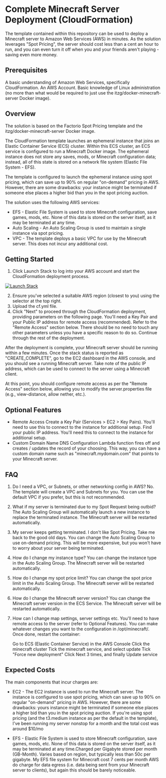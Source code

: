 # Complete Minecraft Server Deployment (CloudFormation)

The template contained within this repository can be used to deploy a Minecraft server to Amazon Web Services (AWS) in minutes. As the solution leverages "Spot Pricing", the server should cost less than a cent an hour to run, and you can even turn it off when you and your friends aren't playing - saving even more money.

## Prerequisites

A basic understanding of Amazon Web Services, specifically CloudFormation.
An AWS Account.
Basic knowledge of Linux administration (no more than what would be required to just use the itzg/docker-minecraft-server Docker image).

## Overview

The solution is based on the Factorio Spot Pricing template and the itzg/docker-minecraft-server Docker image.

The CloudFormation template launches an ephemeral instance that joins an Elastic Container Service (ECS) cluster. Within this ECS cluster, an ECS service is configured to run a Minecraft Docker image. The ephemeral instance does not store any saves, mods, or Minecraft configuration data; instead, all of this state is stored on a network file system (Elastic File System - EFS).

The template is configured to launch the ephemeral instance using spot pricing, which can save up to 90% on regular "on-demand" pricing in AWS. However, there are some drawbacks: your instance might be terminated if someone else places a higher bid than you in the spot pricing auction.

The solution uses the following AWS services:

- EFS - Elastic File System is used to store Minecraft configuration, save games, mods, etc. None of this data is stored on the server itself, as it may be terminated at any time.
- Auto Scaling - An Auto Scaling Group is used to maintain a single instance via spot pricing.
- VPC - The template deploys a basic VPC for use by the Minecraft server. This does not incur any additional cost.

## Getting Started

1. Click Launch Stack to log into your AWS account and start the CloudFormation deployment process.

[![Launch Stack](https://s3.amazonaws.com/cloudformation-examples/cloudformation-launch-stack.png)](https://console.aws.amazon.com/cloudformation/home#/stacks/new?stackName=minecraft)

2. Ensure you've selected a suitable AWS region (closest to you) using the selector at the top right.
3. Upload the cf.yml file.
4. Click "Next" to proceed through the CloudFormation deployment, providing parameters on the following page. You'll need a Key Pair and your Public IP address for remote access (recommended). Refer to the "Remote Access" section below. There should be no need to touch any other parameters unless you have a specific reason to do so. Continue through the rest of the deployment.

After the deployment is complete, your Minecraft server should be running within a few minutes. Once the stack status is reported as "CREATE_COMPLETE", go to the EC2 dashboard in the AWS console, and you should see a running Minecraft server. Take note of the public IP address, which can be used to connect to the server using a Minecraft client.

At this point, you should configure remote access as per the "Remote Access" section below, allowing you to modify the server.properties file (e.g., view-distance, allow nether, etc.).

## Optional Features

- Remote Access
  Create a Key Pair (Services > EC2 > Key Pairs). You'll need to use this to connect to the instance for additional setup.
  Find your public IP address. You'll need this to connect to the instance for additional setup.
- Custom Domain Name
  DNS Configuration
  Lambda function fires off and creates / updates the record of your choosing. This way, you can have a custom domain name such as "minecraft.mydomain.com" that points to your Minecraft server.

## FAQ

1. Do I need a VPC, or Subnets, or other networking config in AWS?
   No. The template will create a VPC and Subnets for you. You can use the default VPC if you prefer, but this is not recommended.

2. What if my server is terminated due to my Spot Request being outbid?
   The Auto Scaling Group will automatically launch a new instance to replace the terminated instance. The Minecraft server will be restarted automatically.

3. My server keeps getting terminated. I don't like Spot Pricing. Take me back to the good old days.
   You can change the Auto Scaling Group to use on-demand pricing. This will be more expensive, but you won't have to worry about your server being terminated.

4. How do I change my instance type?
   You can change the instance type in the Auto Scaling Group. The Minecraft server will be restarted automatically.

5. How do I change my spot price limit?
   You can change the spot price limit in the Auto Scaling Group. The Minecraft server will be restarted automatically.

6. How do I change the Minecraft server version?
   You can change the Minecraft server version in the ECS Service. The Minecraft server will be restarted automatically.

7. How can I change map settings, server settings etc.
   You'll need to have remote access to the server (refer to Optional Features). You can make whatever changes you want to the configuration in /opt/minecraft/. Once done, restart the container:

   Go to ECS (Elastic Container Service) in the AWS Console
   Click the minecraft cluster
   Tick the minecraft service, and select update
   Tick "Force new deployment"
   Click Next 3 times, and finally Update service

## Expected Costs

The main components that incur charges are:

- EC2 - The EC2 instance is used to run the Minecraft server. The instance is configured to use spot pricing, which can save up to 90% on regular "on-demand" pricing in AWS. However, there are some drawbacks: yours instance might be terminated if someone else places a higher bid than you in the spot pricing auction. If you're using spot pricing (and the t3.medium instance as per the default in the template), I've been running my server nonstop for a month and the total cost was around $10/mo

- EFS - Elastic File System is used to store Minecraft configuration, save games, mods, etc. None of this data is stored on the server itself, as it may be terminated at any time.Charged per Gigabyte stored per month (GB-Month). Varies based on region, but typically less than 50c per gigabyte. My EFS file system for Minecraft cost 7 cents per month
  AWS do charge for data egress (i.e. data being sent from your Minecraft server to clients), but again this should be barely noticeable.
